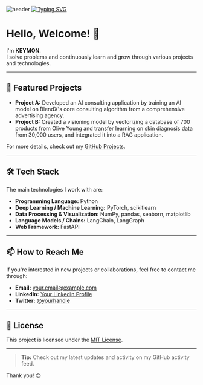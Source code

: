 ![header](https://capsule-render.vercel.app/api?type=waving&color=gradient&customColorList=10&height=200&text=keymon%20ai_git&fontSize=50&animation=twinkling&fontAlign=68&fontAlignY=36)
[![Typing SVG](https://readme-typing-svg.demolab.com?font=Fira+Code&pause=1000&color=F71DA9&random=true&width=435&lines=Less+is+Better;A.I+Engineer+%2F+A.I+Service+Architect;Problem+makes+a+new+one)](https://git.io/typing-svg)
<!--
**ProdKEYMON/ProdKEYMON** is a ✨ _special_ ✨ repository because its `README.md` (this file) appears on your GitHub profile.

Here are some ideas to get you started:

- 🔭 I’m currently working on ...
- 🌱 I’m currently learning ...
- 👯 I’m looking to collaborate on ...
- 🤔 I’m looking for help with ...
- 💬 Ask me about ...
- 📫 How to reach me: ...
- 😄 Pronouns: ...
- ⚡ Fun fact: ...
-->
# Hello, Welcome! 👋

I'm **KEYMON**.  
I solve problems and continuously learn and grow through various projects and technologies.

---

## 🚀 Featured Projects

- **Project A:** Developed an AI consulting application by training an AI model on BlendX's core consulting algorithm from a comprehensive advertising agency.
- **Project B:** Created a visioning model by vectorizing a database of 700 products from Olive Young and transfer learning on skin diagnosis data from 30,000 users, and integrated it into a RAG application.

For more details, check out my [GitHub Projects](https://github.com/ProdKEYMON).

---

## 🛠️ Tech Stack

The main technologies I work with are:

- **Programming Language:** Python
- **Deep Learning / Machine Learning:** PyTorch, scikitlearn
- **Data Processing & Visualization:** NumPy, pandas, seaborn, matplotlib
- **Language Models / Chains:** LangChain, LangGraph
- **Web Framework:** FastAPI

---

## 📫 How to Reach Me

If you're interested in new projects or collaborations, feel free to contact me through:

- **Email:** [your.email@example.com](mailto:prod.keymon@gmail.com)
- **LinkedIn:** [Your LinkedIn Profile](https://www.linkedin.com/in/keymon/)
- **Twitter:** [@yourhandle](https://x.com/ProdKeymon)

---

## 📄 License

This project is licensed under the [MIT License](LICENSE).

---

> **Tip:** Check out my latest updates and activity on my GitHub activity feed.

Thank you! 😊
